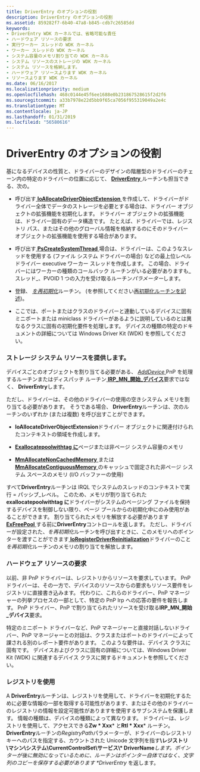 ```yaml
---
title: DriverEntry のオプションの役割
description: DriverEntry のオプションの役割
ms.assetid: 859282f7-6b40-47a8-b845-cdb7c26585dd
keywords:
- DriverEntry WDK カーネルでは、省略可能な責任
- ハードウェア リソースの要求
- 実行ワーカー スレッドの WDK カーネル
- ワーカー スレッドの WDK カーネル
- システム容量のメモリ割り当ての WDK カーネル
- システム リソースのストレージの WDK カーネル
- システム リソースを格納します。
- ハードウェア リソースよります WDK カーネル
- リソースよります WDK カーネル
ms.date: 06/16/2017
ms.localizationpriority: medium
ms.openlocfilehash: 468c0144e45f6ee1688e0b231867528615f2d2f6
ms.sourcegitcommit: a33b7978e22d5bb9f65ca7056f955319049a2e4c
ms.translationtype: MT
ms.contentlocale: ja-JP
ms.lasthandoff: 01/31/2019
ms.locfileid: "56580616"
---
```

# <a name="driverentrys-optional-responsibilities"></a>DriverEntry のオプションの役割





基になるデバイスの性質と、ドライバーのデザインの階層型のドライバーのチェーン内の特定のドライバーの位置に応じて、 [ **DriverEntry** ](https://msdn.microsoft.com/library/windows/hardware/ff544113)ルーチンも担当できる、次の。

-   呼び出す[ **IoAllocateDriverObjectExtension** ](https://msdn.microsoft.com/library/windows/hardware/ff548233)を作成して、ドライバーがドライバー全体でデータのストレージを必要とする場合は、ドライバー オブジェクトの拡張機能を初期化します。 ドライバー オブジェクトの拡張機能は、ドライバー固有のデータ構造です。 たとえば、ドライバーでは、レジストリ パス、またはその他のグローバル情報を格納するのにそのドライバー オブジェクトの拡張機能を使用する場合があります。

-   呼び出す[ **PsCreateSystemThread** ](https://msdn.microsoft.com/library/windows/hardware/ff559932)場合は、ドライバーは、このようなスレッドを使用する (ファイル システム ドライバーの場合) などの最上位レベル ドライバー executive ワーカー スレッドを作成します。 この場合、ドライバーにはワーカーの種類のコールバック ルーチンがいる必要がありますも\_スレッド\_、PVOID 1 つの入力を受け取るルーチン*パラメーター*します。

-   登録、 [*を再初期化*](https://msdn.microsoft.com/library/windows/hardware/ff561022)ルーチン。 (を参照してください[再初期化ルーチンを記述](writing-a-reinitialize-routine.md))。

-   ここでは、ポートまたはクラスのドライバーと連動しているデバイスに固有ミニポートまたは miniclass ドライバーがあるように説明しているのとは異なるクラスに固有の初期化要件を処理します。 デバイスの種類の特定のドキュメントの詳細については Windows Driver Kit (WDK) を参照してください。

### <a name="providing-storage-for-system-resources"></a>ストレージ システム リソースを提供します。

デバイスごとのオブジェクトを割り当てる必要がある、 [ *AddDevice* ](https://msdn.microsoft.com/library/windows/hardware/ff540521) PnP を処理するルーチンまたはディスパッチ ルーチン[ **IRP\_MN\_開始\_デバイス**](https://msdn.microsoft.com/library/windows/hardware/ff551749)要求ではなく、 **DriverEntry**します。

ただし、ドライバーは、その他のドライバーの使用の空きシステム メモリを割り当てる必要があります。 そうである場合、 **DriverEntry**ルーチンは、次のルーチンのいずれか (または複数) を呼び出すことができます。

-   **IoAllocateDriverObjectExtension**ドライバー オブジェクトに関連付けられたコンテキストの領域を作成します。

-   [**Exallocatepoolwithtag に**](https://msdn.microsoft.com/library/windows/hardware/ff544520)ページまたは非ページ システム容量のメモリ

-   [**MmAllocateNonCachedMemory** ](https://msdn.microsoft.com/library/windows/hardware/ff554479)または[ **MmAllocateContiguousMemory** ](https://msdn.microsoft.com/library/windows/hardware/ff554460)のキャッシュで固定された非ページ システム スペースのメモリ (I/O バッファーの使用)

すべて**DriverEntry**ルーチンは IRQL でシステムのスレッドのコンテキストで実行 = パッシブ\_レベル。 このため、メモリが割り当てられた**exallocatepoolwithtag に**ドライバーがシステムのページング ファイルを保持するデバイスを制御しない限り、ページ プールからの初期化中にのみ使用があることができます。 割り当てられたメモリを解放する必要があります[ **ExFreePool** ](https://msdn.microsoft.com/library/windows/hardware/ff544590)する前に**DriverEntry**コントロールを返します。 ただし、ドライバーが設定された、*を再初期化*ルーチンを呼び出すときに、このメモリへのポインターを渡すことができます[ **IoRegisterDriverReinitialization**](https://msdn.microsoft.com/library/windows/hardware/ff549511)ドライバーのこと*を再初期化*ルーチンのメモリの割り当てを解放します。

### <a href="" id="claiming-hardware-resources-"></a>ハードウェア リソースの要求

以前、非 PnP ドライバーは、レジストリからリソースを要求しています。 PnP ドライバーは、その一方で、デバイスのリソースからの要求もリソース要件をレジストリに直接書き込みます。 代わりに、これらのドライバー、PnP マネージャーの列挙プロセスの一部として、特定の PnP Irp への応答の要件を報告します。 PnP ドライバー、PnP で割り当てられたリソースを受け取る**IRP\_MN\_開始\_デバイス**要求。

特定のミニポート ドライバーなど、PnP マネージャーと直接対話しないドライバー、PnP マネージャーとの対話は、クラスまたはポートのドライバーによって課される別のレポート要件があります。 このような要件は、デバイス クラスに固有です。 デバイスおよびクラスに固有の詳細については、Windows Driver Kit (WDK) に関連するデバイス クラスに関するドキュメントを参照してください。

### <a name="using-the-registry"></a>レジストリを使用

A **DriverEntry**ルーチンは、レジストリを使用して、ドライバーを初期化するために必要な情報の一部を取得する可能性があります、またはその他のドライバーのレジストリの情報を設定可能性がありますを使用するサブシステムを保護します。 情報の種類は、デバイスの種類によって異なります。 ドライバーは、レジストリを使用して、アクセスできる**Zw * Xxx*** と**Rtl * Xxx*** ルーチン。 **DriverEntry**ルーチンの*RegistryPath*パラメーターが、ドライバーのレジストリ キーへのパスを指定する、カウントされた Unicode 文字列を指す<strong>\\レジストリ\\マシン\\システム\\CurrentControlSet\\サービス\\* DriverName</strong><em>します。ポインターが後に無効になっているために、ルーチンはポインター自体ではなく、文字列のコピーを保存する必要があります **DriverEntry</em>* を返します。

 

 




